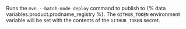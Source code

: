 Runs the `mvn --batch-mode deploy` command to publish to {% data variables.product.prodname_registry %}. The `GITHUB_TOKEN` environment variable will be set with the contents of the `GITHUB_TOKEN` secret. 
